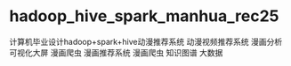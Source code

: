# hadoop_hive_spark_manhua_rec25
计算机毕业设计hadoop+spark+hive动漫推荐系统 动漫视频推荐系统 漫画分析可视化大屏 漫画爬虫 漫画推荐系统 漫画爬虫 知识图谱 大数据
